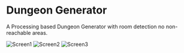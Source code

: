 # Dungeon Generator
A Processing based Dungeon Generator with room detection no non-reachable areas.

![Screen1](https://i.imgur.com/6Zi1lAb.png)
![Screen2](https://i.imgur.com/klZkyJR.png)
![Screen3](https://i.imgur.com/WjNW5ZV.png)
